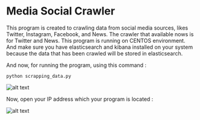 # Media Social Crawler

This program is created to crawling data from social media sources, likes Twitter, Instagram, Facebook, and News.
The crawler that available nows is for Twitter and News. This program is running on CENTOS environment. 
And make sure you have elasticsearch and kibana installed on your system because the data that has been crawled will be stored in elasticsearch.

And now, for running the program, using this command :

`python scrapping_data.py`

![alt text](https://github.com/sofianfadli95/crawl_medsos/images/start_crawler.png "Logo Title Text 1")

Now, open your IP address which your program is located :

![alt text](https://github.com/sofianfadli95/crawl_medsos/images/web_crawler.png "Logo Title Text 2")
 